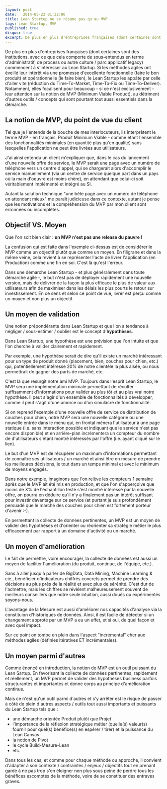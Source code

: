 ```yaml
---
layout: post
date:   2014-05-23 01:32:00
title: Lean Startup ne se résume pas qu'au MVP
tags: Lean Startup, MVP
published: true
disqus: true
excerpt: De plus en plus d'entreprises françaises (dont certaines sont des institutions, avec ce que cela comporte de sous-entendus en terme d'administratif, de process ou autre culture / parc applicatif legacy) commencent à s'intéresser au Lean Startup. Si les méthodes agiles ont éveillé leur intérêt via une promesse d'excellente fonctionnelle (faire le bon produit) et opérationnelle (le faire bien), le Lean Startup les appâte par celle d'aller vite (réduction du Time-To-Market, Time-To-Fix ou Time-To-Deliver). Notamment, elles focalisent pour beaucoup - si ce n'est exclusivement - leur attention sur la notion de MVP (Minimum Viable Product), au détriment d'autres outils / concepts qui sont pourtant tout aussi essentiels dans la démarche.
---
```


De plus en plus d'entreprises françaises (dont certaines sont des institutions, avec ce que cela comporte de sous-entendus en terme d'administratif, de process ou autre culture / parc applicatif legacy) commencent à s'intéresser au Lean Startup. Si les méthodes agiles ont éveillé leur intérêt via une promesse d'excellente fonctionnelle (faire le bon produit) et opérationnelle (le faire bien), le Lean Startup les appâte par celle d'aller vite (réduction du Time-To-Market, Time-To-Fix ou Time-To-Deliver). Notamment, elles focalisent pour beaucoup - si ce n'est exclusivement - leur attention sur la notion de MVP (Minimum Viable Product), au détriment d'autres outils / concepts qui sont pourtant tout aussi essentiels dans la démarche.

## La notion de MVP, du point de vue du client

Tel que je l'entends de la bouche de mes interlocuteurs, ils interprètent le terme MVP - en français, Produit Minimum Viable - comme étant l'ensemble des fonctionnalités minimales (en quantité plus qu'en qualité) sans lesquelles l'application ne peut être livrées aux utilisateurs.

J'ai ainsi entendu un client m'expliquer que, dans le cas du lancement d'une nouvelle offre de service, le MVP serait une page avec un numéro de téléphone vers un centre d'appel, qui se chargerait alors d'accomplir le service manuellement (via un centre de service quelque part dans un pays où la main d'oeuvre est moins chère), en attendant que celui-ci soit véritablement implémenté et intégré au SI.

Autant la solution technique "une bête page avec un numéro de téléphone en attendant mieux" me paraît judicieuse dans ce contexte, autant je pense que les motivations et la compréhension du MVP par mon client sont erronnées ou incomplètes.

## Objectif VS. Moyen

Que l'on soit bien clair : **un MVP n'est pas une release du pauvre !**

La confusion qui est faite dans l'exemple ci-dessus est de considérer le MVP comme un objectif plutôt que comme un moyen. En filigrane et dans la même veine, cela revient à se représenter l'acte de livrer l'application (en Production) comme une fin en soi. C'est là qu'est l'erreur.

Dans une démarche Lean Startup - et plus généralement dans toute démarche agile -, le but n'est pas de déployer rapidement une nouvelle version, mais de délivrer de la façon la plus efficace le plus de valeur aux utilisateurs afin de maximiser dans les délais les plus courts le retour sur investissement. En ce sens et selon ce point de vue, livrer est perçu comme un moyen et non plus un objectif.

## Un moyen de validation

Une notion prépondérante dans Lean Startup et que l'on a tendance à négliger / sous-estimer / oublier est le concept d'**hypothèses**. 

Dans Lean Startup, une hypothèse est une prévision que l'on intuite et que l'on cherche à valider clairement et rapidement. 

Par exemple, une hypothèse serait de dire qu'il existe un marché intéressant pour un type de produit donné (placement, bien, couches pour chien, etc.) qui, potentiellement intéresse 20% de notre clientèle la plus aisée, ou nous permettrait de gagner des parts de marché, etc.

C'est là que resurgit notre ami MVP. Toujours dans l'esprit Lean Startup, le MVP sera une implémentation minimale permettant de récolter suffisamment d'informations pour valider au plus tôt et au plus vrai notre hypothèse. Il peut s'agir d'un ensemble de fonctionnalités à développer, comme il peut s'agit d'une amorce ou d'un simulâcre de fonctionnalité.

Si on reprend l'exemple d'une nouvelle offre de service de distribution de couches pour chien, notre MVP sera une nouvelle catégorie ou une nouvelle entrée dans le menu qui, en frontal mènera l'utilisateur à une page statique (i.e. sans interaction possible et indiquant que le service n'est pas encore disponible) et en arrière-plan incrémentera un compteur du nombre de d'utilisateurs s'étant montré intéressés par l'offre (i.e. ayant cliqué sur le lien).

Le but d'un MVP est de récupérer un maximum d'informations permettant de connaître ses utilisateurs / un marché et ainsi être en mesure de prendre les meilleures décisions, le tout dans un temps minimal et avec le minimum de moyens engagés.

Dans notre exemple, imaginons que l'on relève les compteurs 1 semaine après que le MVP ait été mis en production, et que l'on s'apperçoive que moins de X% de l'échantillon testé s'est montré intéressé par la nouvelle offre, on pourra en déduire qu'il n'y a finalement pas un intérêt suffisant pour investir davantage sur ce service (et purtant je suis profondément persuadé que le marché des couches pour chien est fortement porteur d'avenir :-).

En permettant la collecte de données pertinentes, un MVP est un moyen de valider des hypothèses et d'orienter ou réorienter sa stratégie métier le plus efficacement par rapport à un domaine d'activité ou un marché.

## Un moyen d'amélioration

Le fait de permettre, voire encourager, la collecte de données est aussi un moyen de faciliter l'amélioration (du produit, continue, de l'équipe, etc.).

Sans à aller jusqu'à parler de BigData, Data Mining, Machine Learning & cie., bénéficier d'indicateurs chiffrés concrets permet de prendre des décisions au plus près de la réalité et avec plus de sérénité. C'est dur de l'admettre, mais les chiffres se révèlent malheureusement souvent de meilleurs conseillers que notre seule intuition, aussi doués ou expérimentés soyons-nous.

L'avantage de la Mesure est aussi d'améliorer nos capacités d'analyse via la constituion d'historiques de données. Ainsi, il est facile de détecter si un changement approté par un MVP a eu un effet, et si oui, de quel façon et avec quel impact.

Sur ce point on tombe en plein dans l'aspect "incrémental" cher aux méthodes agiles (définies itératives ET incrémentales).

## Un moyen parmi d'autres

Comme énoncé en introduction, la notion de MVP est un outil puissant du Lean Sartup. En favorisant la collecte de données pertinentes, rapidement et réellement, un MVP permet de valider des hypothèses business parfois structurantes et importantes et donne corps au principe d'amélioration continue.

Mais ce n'est qu'un outil parmi d'autres et s'y arrêter est le risque de passer à côté de plein d'autres aspects / outils tout aussi importants et puissants du Lean Startup tels que :

- une démarche orientée Produit plutôt que Projet
- l'importance de la réflexion stratégique métier (quelle(s) valeur(s) fournir pour quel(s) bénéfice(s) en espérer / tirer) et la puissance du Lean Canvas
- la notion de Pivot
- le cycle Build-Mesure-Lean
- etc.

Dans tous les cas, et comme pour chaque méthode ou approche, il convient d'adapter à son contexte / contraintes / enjeux / objectifs tout en prenant garde à ne pas trop s'en éloigner non plus sous peine de perdre tous les bénéfices escomptés de la méthode, voire de se constituer des entraves graves.